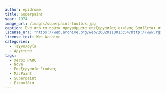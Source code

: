 ```yaml
---
author: epidrome
title: Superpaint 
year: 1974
image_url: /images/superpaint-toolbox.jpg
caption: Ένα από τα πρώτα προγράμματα επεξεργασίας εικόνας βασίζεται στην είσοδο και έξοδο βίντεο για την αποθήκευση και προβολή των εικόνων, οι οποίες ψηφιοποιούνται και μπορούν να επεξεργαστούν με την παλέτα εργαλείων που εμφανίζεται σε μια δεύτερη οθόνη. Η εφαρμογή των εργαλείων από την δεύτερη οθόνη στην εικόνα γίνεται με έμμεση διάδραση από μια πένα σε μια ταμπλέτα. Η τεχνολογία αυτή αναπτύχθηκε παράλληλα με τα γραφικά περιβάλλοντα και οδήγησε σε εφαρμογές ψηφιακής τέχνης και ψηφιακής κινηματογραφίας.
license_url: "https://web.archive.org/web/20020110013554/http://www.rgshoup.com/prof/SuperPaint/" 
license_text: Web Archive 
categories:
  - Τεχνολογία
  - Αρχέτυπα
tags:
  - Xerox PARC 
  - Nova
  - Επεξεργασία Εικόνας
  - MacPaint
  - Superpaint
  - Εικονίδια
---
```

